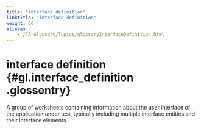 ```yaml
--- 
title: "interface definition"
linktitle: "interface definition"
weight: 66
aliases: 
    - /TA_Glossary/Topics/glossaryInterfaceDefinition.html
---
```

# interface definition {#gl.interface_definition .glossentry}

A group of worksheets containing information about the user interface of the application under test, typically including multiple interface entities and their interface elements.

